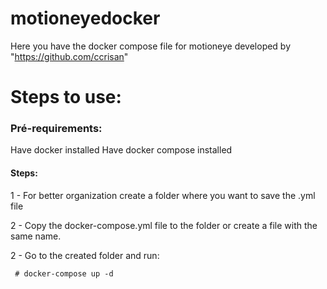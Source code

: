 # motioneyedocker
Here you have the docker compose file for motioneye developed by "https://github.com/ccrisan"

# Steps to use:

### Pré-requirements:
Have docker installed
Have docker compose installed

#### Steps:
1 - For better organization create a folder where you want to save the .yml file

2 - Copy the docker-compose.yml file to the folder or create a file with the same name.

2 - Go to the created folder and run:
````
 # docker-compose up -d
````
